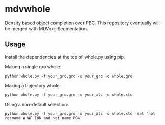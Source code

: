 # mdvwhole
Density based object completion over PBC. This repository eventually will be merged with MDVoxelSegmentation.


## Usage
Install the dependencies at the top of whole.py using pip.

Making a single gro whole:

`python whole.py -f your_gro.gro -x your_gro -o whole.gro`

Making a trajectory whole:

`python whole.py -f your_gro.gro -x your_xtc -o whole.xtc`

Using a non-default selection:

`python whole.py -f your_gro.gro -x your_xtc -o whole.xtc -sel 'not resname W WF ION and not name PO4'`
